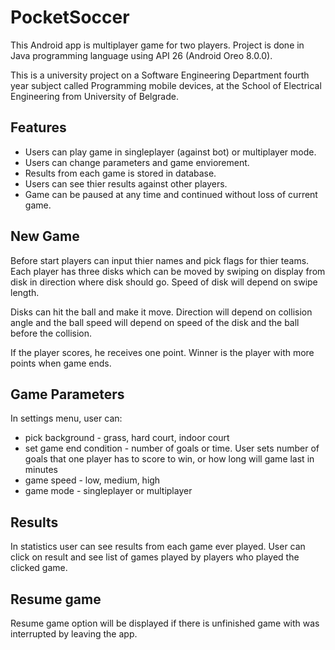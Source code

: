 # PocketSoccer
This Android app is multiplayer game for two players. Project is done in Java programming language using API 26 (Android Oreo 8.0.0).

This is a university project on a Software Engineering Department fourth year subject called Programming mobile devices, at the School of Electrical Engineering from University of Belgrade.

## Features
* Users can play game in singleplayer (against bot) or multiplayer mode.
* Users can change parameters and game enviorement.
* Results from each game is stored in database.
* Users can see thier results against other players.
* Game can be paused at any time and continued without loss of current game.

## New Game

Before start players can input thier names and pick flags for thier teams.
Each player has three disks which can be moved by swiping on display from disk in direction where disk should go. Speed of disk will depend on swipe length.

Disks can hit the ball and make it move. Direction will depend on collision angle and the ball speed will depend on speed of the disk and the ball before the collision.

If the player scores, he receives one point. Winner is the player with more points when game ends.

## Game Parameters

In settings menu, user can:
* pick background - grass, hard court, indoor court
* set game end condition - number of goals or time. User sets number of goals that one player has to score to win, or how long will game last in minutes
* game speed - low, medium, high
* game mode - singleplayer or multiplayer

## Results

In statistics user can see results from  each game ever played. User can click on result and see list of games played by players who played the clicked game.

## Resume game

Resume game option will be displayed if there is unfinished game with was interrupted by leaving the app.
